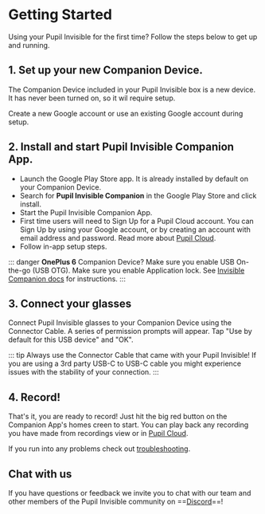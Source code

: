 # Getting Started

Using your Pupil Invisible for the first time? Follow the steps below to get up and running. 

<v-divider></v-divider>

## 1. Set up your new Companion Device.

The Companion Device included in your Pupil Invisible box is a new device. It has never been turned on, so it wil require setup.
    
Create a new Google account or use an existing Google account during setup.

## 2. Install and start Pupil Invisible Companion App.

* Launch the Google Play Store app. It is already installed by default on your Companion Device.
* Search for **Pupil Invisible Companion** in the Google Play Store and click install.
* Start the Pupil Invisible Companion App.
* First time users will need to Sign Up for a Pupil Cloud account. You can Sign Up by using your Google account, or by creating an account with email address and password. Read more about [Pupil Cloud](/cloud/ "Pupil Cloud documentation").
* Follow in-app setup steps.

::: danger
**OnePlus 6** Companion Device? Make sure you enable USB On-the-go (USB OTG). Make sure you enable Application lock. See [Invisible Companion docs](/invisible/user-guide/invisible-companion-app.html#oneplus-6-companion-device-setup) for instructions.
:::


## 3. Connect your glasses
Connect Pupil Invisible glasses to your Companion Device using the Connector Cable. A series of permission prompts will appear. Tap "Use by default for this USB device" and "OK". 
    
::: tip
Always use the Connector Cable that came with your Pupil Invisible! If you are using a 3rd party USB-C to USB-C cable you might experience issues with the stability of your connection. 
:::
    
## 4. Record!

That's it, you are ready to record! Just hit the big red button on the Companion App's homes creen to start. You can play back any recording you have made from recordings view or in [Pupil Cloud](/cloud "Pupil Cloud documentation"). 

If you run into any problems check out [troubleshooting](/invisible/user-guide/troubleshooting).

<v-divider></v-divider>

## Chat with us
If you have questions or feedback we invite you to chat with our team and other members of the Pupil Invisible community on ==[Discord](invite-link/)==!

